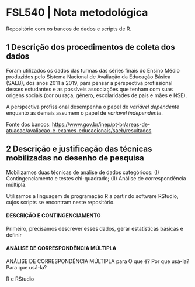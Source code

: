 # FSL540 | Nota metodológica
Repositório com os bancos de dados e scripts de R.

## 1 Descrição dos procedimentos de coleta dos dados
Foram utilizados os dados das turmas das séries finais do Ensino Médio produzidos pelo Sistema Nacional de Avaliação da Educação Básica (SAEB), dos anos 2011 a 2019, para pensar a perspectiva profissional desses estudantes e as possíveis associações que tenham com suas origens sociais (cor ou raça, gênero, escolaridades de pais e mães e NSE). 

A perspectiva profissional desempenha o papel de *variável dependente* enquanto as demais assumem o papel de *variável independente*. 

Fonte dos bancos: https://www.gov.br/inep/pt-br/areas-de-atuacao/avaliacao-e-exames-educacionais/saeb/resultados


## 2 Descrição e justificação das técnicas mobilizadas no desenho de pesquisa
Mobilizamos duas técnicas de análise de dados categóricos: (I) Contingenciamento e testes chi-quadrado; (II) Análise de correspondência múltipla. 

Utilizamos a linguagem de programação R a partir do software RStudio, cujos scripts se encontram neste repositório.

#### DESCRIÇÃO E CONTINGENCIAMENTO
Primeiro, precisamos descrever esses dados, gerar estatísticas básicas e definir 


#### ANÁLISE DE CORRESPONDÊNCIA MÚLTIPLA




ANÁLISE DE CORRESPONDÊNCIA MÚLTIPLA para 
O que é?
Por que usá-la?
Para que usá-la?


R e RStudio




